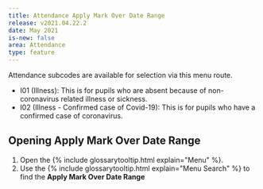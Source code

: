 ```yaml
---
title: Attendance Apply Mark Over Date Range
release: v2021.04.22.2
date: May 2021
is-new: false
area: Attendance
type: feature
---
```


Attendance subcodes are available for selection via this menu route.

- I01 (Illness): This is for pupils who are absent because of non-coronavirus related illness or sickness.
- I02 (Illness - Confirmed case of Covid-19): This is for pupils who have a confirmed case of coronavirus.

## Opening Apply Mark Over Date Range

1. Open the {% include glossarytooltip.html explain="Menu" %}.
2. Use the {% include glossarytooltip.html explain="Menu Search" %} to find the **Apply Mark Over Date Range**
